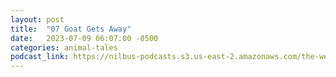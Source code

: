 ```yaml
---
layout: post
title:  "07 Goat Gets Away"
date:   2023-07-09 06:07:00 -0500
categories: animal-tales
podcast_link: https://nilbus-podcasts.s3.us-east-2.amazonaws.com/the-well-trained-mind/Animal%20Tales/07%20Goat%20Gets%20Away.mp3
---
```

